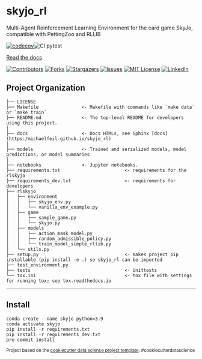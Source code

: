 skyjo_rl
==============================

Multi-Agent Reinforcement Learning Environment for the card game SkyJo, compatible with PettingZoo and RLLIB

[![codecov](https://codecov.io/gh/michaelfeil/skyjo_rl/branch/master/graph/badge.svg?token=56TSLUCER8)](https://codecov.io/gh/michaelfeil/skyjo_rl)![CI pytest](https://github.com/michaelfeil/skyjo_rl/actions/workflows/test_release.yml/badge.svg)

[Read the docs](https://michaelfeil.github.io/skyjo_rl/)
<!-- PROJECT SHIELDS -->
[![Contributors][contributors-shield]][contributors-url]
[![Forks][forks-shield]][forks-url]
[![Stargazers][stars-shield]][stars-url]
[![Issues][issues-shield]][issues-url]
[![MIT License][license-shield]][license-url]
[![LinkedIn][linkedin-shield]][linkedin-url]

Project Organization
------------

    ├── LICENSE
    ├── Makefile                <- Makefile with commands like `make data` or `make train`
    ├── README.md               <- The top-level README for developers using this project.
    │
    ├── docs                    <- Docs HTMLs, see Sphinx [docs](https:/michaelfeil.github.io/skyjo_rl)
    │
    ├── models                  <- Trained and serialized models, model predictions, or model summaries
    │
    ├── notebooks               <- Jupyter notebooks. 
    ├── requirements.txt                        <- requirements for the rlskyjo
    ├── requirements_dev.txt                    <- requirements for developers
    ├── rlskyjo                                    
    │   ├── environment
    │   │   ├── skyjo_env.py
    │   │   └── vanilla_env_example.py
    │   ├── game
    │   │   ├── sample_game.py
    │   │   └── skyjo.py
    │   ├── models
    │   │   ├── action_mask_model.py
    │   │   ├── random_admissible_policy.py
    │   │   └── train_model_simple_rllib.py
    │   └── utils.py
    ├── setup.py                                <- makes project pip installable (pip install -e .) so skyjo_rl can be imported
    ├── test_environment.py
    ├── tests                                   <- Unittests
    └── tox.ini                                 <- tox file with settings for running tox; see tox.readthedocs.io

--------

## Install
```
conda create --name skyjo python=3.9
conda activate skyjo
pip install -r requirements.txt
pip install -r requirements_dev.txt
pre-commit install
```


<p><small>Project based on the <a target="_blank" href="https://drivendata.github.io/cookiecutter-data-science/">cookiecutter data science project template</a>. #cookiecutterdatascience</small></p>

<!-- MARKDOWN LINKS & IMAGES -->
<!-- https://www.markdownguide.org/basic-syntax/#reference-style-links -->
[contributors-shield]: https://img.shields.io/github/contributors/michaelfeil/skyjo_rl.svg?style=for-the-badge
[contributors-url]: https://github.com/michaelfeil/skyjo_rl/graphs/contributors
[forks-shield]: https://img.shields.io/github/forks/michaelfeil/skyjo_rl.svg?style=for-the-badge
[forks-url]: https://github.com/michaelfeil/skyjo_rl/network/members
[stars-shield]: https://img.shields.io/github/stars/michaelfeil/skyjo_rl.svg?style=for-the-badge
[stars-url]: https://github.com/michaelfeil/skyjo_rl/stargazers
[issues-shield]: https://img.shields.io/github/issues/michaelfeil/skyjo_rl.svg?style=for-the-badge
[issues-url]: https://github.com/michaelfeil/skyjo_rl/issues
[license-shield]: https://img.shields.io/github/license/michaelfeil/skyjo_rl.svg?style=for-the-badge
[license-url]: https://github.com/michaelfeil/skyjo_rl/blob/master/LICENSE.txt
[linkedin-shield]: https://img.shields.io/badge/-LinkedIn-black.svg?style=for-the-badge&logo=linkedin&colorB=555
[linkedin-url]: https://linkedin.com/in/michael-feil
